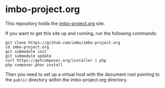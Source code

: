 imbo-project.org
================

This repository holds the [imbo-project.org](http://imbo-project.org) site.

If you want to get this site up and running, run the following commands:

    git clone https://github.com/imbo/imbo-project.org
    cd imbo-project.org
    git submodule init
    git submodule update
    curl https://getcomposer.org/installer | php
    php composer.phar install

Then you need to set up a virtual host with the document root pointing to the `public` directory within the imbo-project.org directory.

